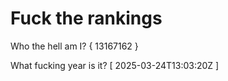 # Fuck the rankings

Who the hell am I?
{ 13167162 }

What fucking year is it?
[ 2025-03-24T13:03:20Z ]
